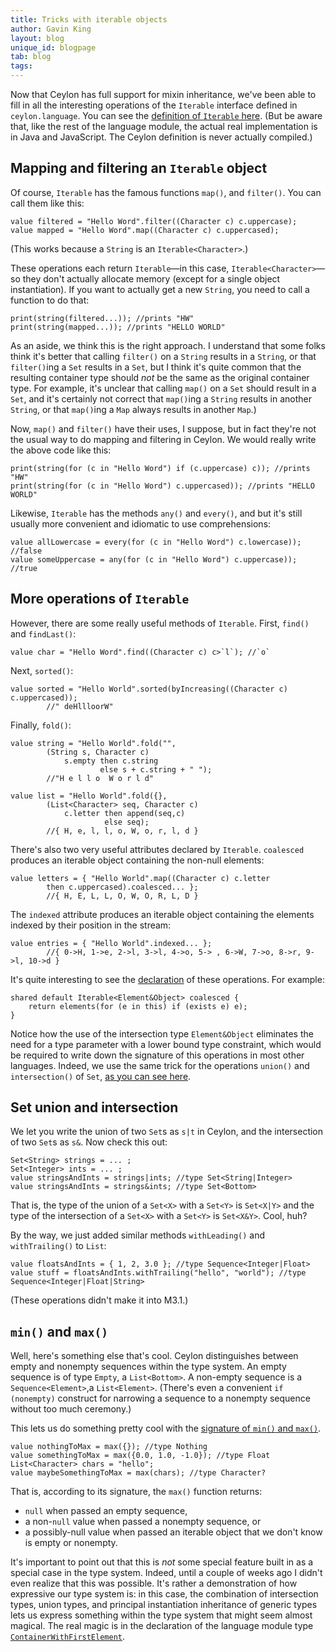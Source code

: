 ```yaml
---
title: Tricks with iterable objects 
author: Gavin King
layout: blog
unique_id: blogpage
tab: blog
tags:
---
```


Now that Ceylon has full support for mixin inheritance, we've
been able to fill in all the interesting operations of the
`Iterable` interface defined in `ceylon.language`. You can 
see the [definition of `Iterable` 
here](http://ceylon-lang.org/documentation/1.0/api/ceylon/language/Iterable.ceylon.html).
(But be aware that, like the rest of the language module, the
actual real implementation is in Java and JavaScript. The
Ceylon definition is never actually compiled.)

## Mapping and filtering an `Iterable` object

Of course, `Iterable` has the famous functions `map()`, and
`filter()`. You can call them like this:

    value filtered = "Hello Word".filter((Character c) c.uppercase);
    value mapped = "Hello Word".map((Character c) c.uppercased);

(This works because a `String` is an `Iterable<Character>`.)

These operations each return `Iterable`&mdash;in this case,
`Iterable<Character>`&mdash;so they don't actually allocate
memory (except for a single object instantiation). If you want
to actually get a new `String`, you need to call a function to
do that:

    print(string(filtered...)); //prints "HW"
    print(string(mapped...)); //prints "HELLO WORLD"

As an aside, we think this is the right approach. I understand
that some folks think it's better that calling `filter()` on
a `String` results in a `String`, or that `filter()`ing a `Set`
results in a `Set`, but I think it's quite common that the 
resulting container type should _not_ be the same as the 
original container type. For example, it's unclear that calling 
`map()` on a `Set` should result in a `Set`, and it's certainly 
not correct that `map()`ing a `String` results in another 
`String`, or that `map()`ing a `Map` always results in another
`Map`.)

Now, `map()` and `filter()` have their uses, I suppose, but in
fact they're not the usual way to do mapping and filtering in
Ceylon. We would really write the above code like this:

    print(string(for (c in "Hello Word") if (c.uppercase) c)); //prints "HW"
    print(string(for (c in "Hello Word") c.uppercased)); //prints "HELLO WORLD"

Likewise, `Iterable` has the methods `any()` and `every()`, and
but it's still usually more convenient and idiomatic to use 
comprehensions:

    value allLowercase = every(for (c in "Hello Word") c.lowercase)); //false
    value someUppercase = any(for (c in "Hello Word") c.uppercase)); //true

## More operations of `Iterable`

However, there are some really useful methods of `Iterable`. 
First, `find()` and `findLast()`:

    value char = "Hello Word".find((Character c) c>`l`); //`o`

Next, `sorted()`:

    value sorted = "Hello World".sorted(byIncreasing((Character c) c.uppercased)); 
            //" deHllloorW"

Finally, `fold()`:

    value string = "Hello World".fold("", 
            (String s, Character c) 
                s.empty then c.string 
                        else s + c.string + " ");
            //"H e l l o  W o r l d"

    value list = "Hello World".fold({}, 
            (List<Character> seq, Character c) 
                c.letter then append(seq,c) 
                         else seq); 
            //{ H, e, l, l, o, W, o, r, l, d }

There's also two very useful attributes declared by `Iterable`.
`coalesced` produces an iterable object containing the non-null
elements:

    value letters = { "Hello World".map((Character c) c.letter 
            then c.uppercased).coalesced... };
            //{ H, E, L, L, O, W, O, R, L, D }

The `indexed` attribute produces an iterable object containing
the elements indexed by their position in the stream:

    value entries = { "Hello World".indexed... }; 
            //{ 0->H, 1->e, 2->l, 3->l, 4->o, 5-> , 6->W, 7->o, 8->r, 9->l, 10->d }

It's quite interesting to see the 
[declaration](http://ceylon-lang.org/documentation/1.0/api/ceylon/language/Iterable.ceylon.html#205,207) 
of these operations. For example:

    shared default Iterable<Element&Object> coalesced {
        return elements(for (e in this) if (exists e) e);
    }

Notice how the use of the intersection type `Element&Object` 
eliminates the need for a type parameter with a lower bound
type constraint, which would be required to write down the
signature of this operations in most other languages. Indeed,
we use the same trick for the operations `union()` and
`intersection()` of `Set`, 
[as you can see here](http://ceylon-lang.org/documentation/1.0/api/ceylon/language/Set.ceylon.html#64,67).

## Set union and intersection

We let you write the union of two `Set`s as `s|t` in Ceylon,
and the intersection of two `Set`s as `s&`. Now check this out:

    Set<String> strings = ... ;
    Set<Integer> ints = ... ;
    value stringsAndInts = strings|ints; //type Set<String|Integer>
    value stringsAndInts = strings&ints; //type Set<Bottom>

That is, the type of the union of a `Set<X>` with a `Set<Y>` is
`Set<X|Y>` and the type of the intersection of a `Set<X>` with 
a `Set<Y>` is `Set<X&Y>`. Cool, huh?

By the way, we just added similar methods `withLeading()` and
`withTrailing()` to `List`:

    value floatsAndInts = { 1, 2, 3.0 }; //type Sequence<Integer|Float>
    value stuff = floatsAndInts.withTrailing("hello", "world"); //type Sequence<Integer|Float|String>

(These operations didn't make it into M3.1.)

## `min()` and `max()`

Well, here's something else that's cool. Ceylon distinguishes 
between empty and nonempty sequences within the type system. 
An empty sequence is of type `Empty`, a `List<Bottom>`. A 
non-empty sequence is a `Sequence<Element>`,a `List<Element>`.
(There's even a convenient `if (nonempty)` construct for 
narrowing a sequence to a nonempty sequence without too much
ceremony.)

This lets us do something pretty cool with the [signature of 
`min()` and `max()`](http://ceylon-lang.org/documentation/1.0/api/ceylon/language/max.ceylon.html#1,21).

    value nothingToMax = max({}); //type Nothing
    value somethingToMax = max({0.0, 1.0, -1.0}); //type Float
    List<Character> chars = "hello";
    value maybeSomethingToMax = max(chars); //type Character?

That is, according to its signature, the `max()` function
returns:

- `null` when passed an empty sequence, 
- a non-`null` value when passed a nonempty sequence, or
- a possibly-null value when passed an iterable object that 
  we don't know is empty or nonempty.

It's important to point out that this is _not_ some special
feature built in as a special case in the type system. Indeed,
until a couple of weeks ago I didn't even realize that this
was possible. It's rather a demonstration of how expressive
our type system is: in this case, the combination of 
intersection types, union types, and principal instantiation
inheritance of generic types lets us express something within
the type system that might seem almost magical. The real
magic is in the declaration of the language module type 
[`ContainerWithFirstElement`](http://ceylon-lang.org/documentation/1.0/api/ceylon/language/interface_ContainerWithFirstElement.html).

